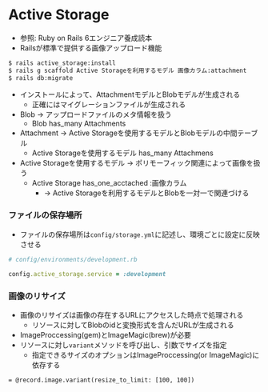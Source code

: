 # Active Storage
- 参照: Ruby on Rails 6エンジニア養成読本
- Railsが標準で提供する画像アップロード機能

```sh
$ rails active_storage:install
$ rails g scaffold Active Storageを利用するモデル 画像カラム:attachment
$ rails db:migrate
```
- インストールによって、AttachmentモデルとBlobモデルが生成される
  - 正確にはマイグレーションファイルが生成される
- Blob -> アップロードファイルのメタ情報を扱う
  - Blob has_many Attachments
- Attachment -> Active Storageを使用するモデルとBlobモデルの中間テーブル
  - Active Storageを使用するモデル has_many Attachmens
- Active Storageを使用するモデル -> ポリモーフィック関連によって画像を扱う
  - Active Storage has_one_acctached :画像カラム
    - -> Active Storageを利用するモデルとBlobを一対一で関連づける

### ファイルの保存場所
- ファイルの保存場所は`config/storage.yml`に記述し、環境ごとに設定に反映させる
```ruby
# config/environments/development.rb

config.active_storage.service = :development
```

### 画像のリサイズ
- 画像のリサイズは画像の存在するURLにアクセスした時点で処理される
  - リソースに対してBlobのidと変換形式を含んだURLが生成される
- ImageProccessing(gem)とImageMagic(brew)が必要
- リソースに対し`variant`メソッドを呼び出し、引数でサイズを指定
  - 指定できるサイズのオプションはImageProccessing(or ImageMagic)に依存する
```haml
= @record.image.variant(resize_to_limit: [100, 100])
```


